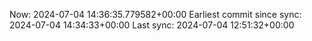 Now: 2024-07-04 14:36:35.779582+00:00 Earliest commit since sync: 2024-07-04 14:34:33+00:00 Last sync: 2024-07-04 12:51:32+00:00
